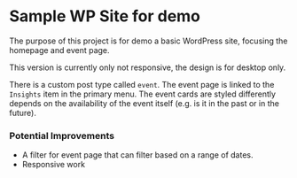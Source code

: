 # Sample WP Site for demo

The purpose of this project is for demo a basic WordPress site, focusing the homepage and event page.

This version is currently only not responsive, the design is for desktop only.

There is a custom post type called `event`. The event page is linked to the `Insights` item in the primary menu. The event cards are styled differently depends on the availability of the event itself (e.g. is it in the past or in the future).

### Potential Improvements

- A filter for event page that can filter based on a range of dates.
- Responsive work